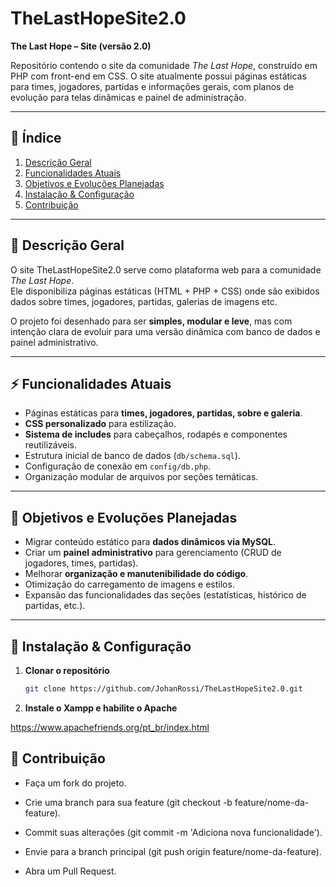 # TheLastHopeSite2.0

**The Last Hope – Site (versão 2.0)**

Repositório contendo o site da comunidade *The Last Hope*, construído em PHP com front-end em CSS. O site atualmente possui páginas estáticas para times, jogadores, partidas e informações gerais, com planos de evolução para telas dinâmicas e painel de administração.

---

## 📑 Índice

1. [Descrição Geral](#-descrição-geral)  
2. [Funcionalidades Atuais](#-funcionalidades-atuais)  
3. [Objetivos e Evoluções Planejadas](#-objetivos-e-evoluções-planejadas)  
4. [Instalação & Configuração](#-instalação--configuração)   
5. [Contribuição](#-contribuição)    

---

## 📖 Descrição Geral

O site TheLastHopeSite2.0 serve como plataforma web para a comunidade *The Last Hope*.  
Ele disponibiliza páginas estáticas (HTML + PHP + CSS) onde são exibidos dados sobre times, jogadores, partidas, galerias de imagens etc.  

O projeto foi desenhado para ser **simples, modular e leve**, mas com intenção clara de evoluir para uma versão dinâmica com banco de dados e painel administrativo.

---

## ⚡ Funcionalidades Atuais

- Páginas estáticas para **times, jogadores, partidas, sobre e galeria**.  
- **CSS personalizado** para estilização.  
- **Sistema de includes** para cabeçalhos, rodapés e componentes reutilizáveis.  
- Estrutura inicial de banco de dados (`db/schema.sql`).  
- Configuração de conexão em `config/db.php`.  
- Organização modular de arquivos por seções temáticas.  

---

## 🚀 Objetivos e Evoluções Planejadas

- Migrar conteúdo estático para **dados dinâmicos via MySQL**.  
- Criar um **painel administrativo** para gerenciamento (CRUD de jogadores, times, partidas).  
- Melhorar **organização e manutenibilidade do código**.  
- Otimização do carregamento de imagens e estilos.  
- Expansão das funcionalidades das seções (estatísticas, histórico de partidas, etc.).  

---

## 🔧 Instalação & Configuração

1. **Clonar o repositório**  
   ```bash
   git clone https://github.com/JohanRossi/TheLastHopeSite2.0.git

2. **Instale o Xampp e habilite o Apache**

https://www.apachefriends.org/pt_br/index.html

## 🤝 Contribuição
- Faça um fork do projeto.

- Crie uma branch para sua feature (git checkout -b feature/nome-da-feature).

- Commit suas alterações (git commit -m 'Adiciona nova funcionalidade').

- Envie para a branch principal (git push origin feature/nome-da-feature).

- Abra um Pull Request.